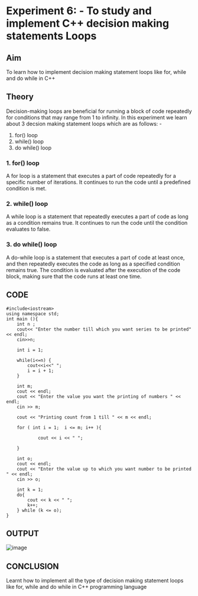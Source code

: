 # Experiment 6: - To study and implement C++ decision making statements Loops

## Aim
To learn how to implement decision making statement loops like for, while and do while in C++

## Theory
Decision-making loops are beneficial for running a block of code repeatedly for conditions that may range from 1 to infinity.
In this experiment we learn about 3 decsion making statement loops which are as follows: -
1. for() loop
2. while() loop
3. do while() loop

### 1. for() loop

A for loop is a statement that executes a part of code repeatedly for a specific number of iterations. It continues to run the code until a predefined condition is met.


### 2. while() loop

A while loop is a statement that repeatedly executes a part of code as long as a condition remains true. It continues to run the code until the condition evaluates to false.


### 3. do while() loop

A do-while loop is a statement that executes a part of code at least once, and then repeatedly executes the code as long as a specified condition remains true. The condition is evaluated after the execution of the code block, making sure that the code runs at least one time.

## CODE
```
#include<iostream>
using namespace std;
int main (){
    int n ;
    cout<< "Enter the number till which you want series to be printed" << endl;
    cin>>n;

    int i = 1;
    
    while(i<=n) {
        cout<<i<<" ";
        i = i + 1; 
    }

    int m;
    cout << endl;
    cout << "Enter the value you want the printing of numbers " << endl;
    cin >> m;

    cout << "Printing count from 1 till " << m << endl;

    for ( int i = 1;  i <= m; i++ ){
        
            cout << i << " ";
    
    }

    int o;
    cout << endl;
    cout << "Enter the value up to which you want number to be printed " << endl;
    cin >> o;

    int k = 1;
    do{
        cout << k << " ";
        k++;
    } while (k <= o);
}
```
## OUTPUT
![image](https://github.com/user-attachments/assets/ec756966-8966-4932-af4e-f73f3284f707)

## CONCLUSION 

Learnt how to implement all the type of decision making statement loops like for, while and do while in C++ programming language
